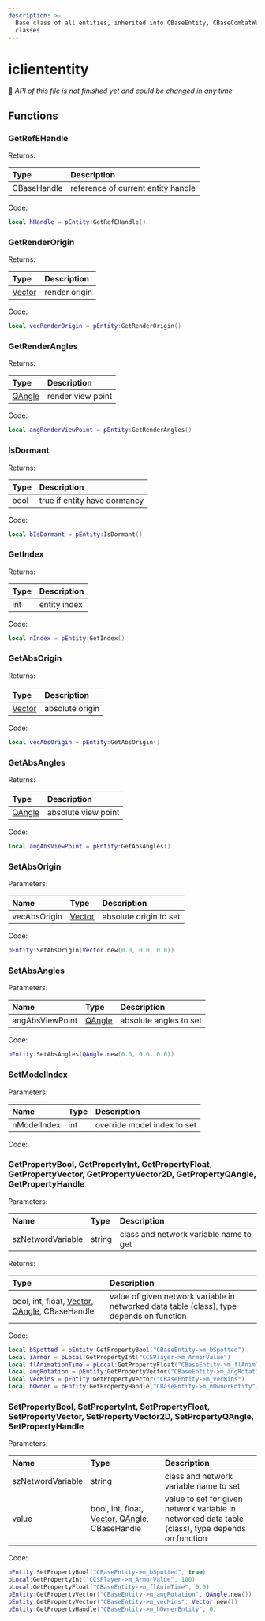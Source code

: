 ```yaml
---
description: >-
  Base class of all entities, inherited into CBaseEntity, CBaseCombatWeapon
  classes
---
```


# icliententity

🚧 _API of this file is not finished yet and could be changed in any time_

## Functions

### GetRefEHandle

Returns:

| Type | Description |
| :--- | :--- |
| CBaseHandle | reference of current entity handle |

Code:

```lua
local hHandle = pEntity:GetRefEHandle()
```

### GetRenderOrigin

Returns:

| Type | Description |
| :--- | :--- |
| [Vector](../datatypes/vector.md) | render origin |

Code:

```lua
local vecRenderOrigin = pEntity:GetRenderOrigin()
```

### GetRenderAngles

Returns:

| Type | Description |
| :--- | :--- |
| [QAngle](../datatypes/qangle.md) | render view point |

Code:

```lua
local angRenderViewPoint = pEntity:GetRenderAngles()
```

### IsDormant

Returns:

| Type | Description |
| :--- | :--- |
| bool | true if entity have dormancy |

Code:

```lua
local bIsDormant = pEntity:IsDormant()
```

### GetIndex

Returns:

| Type | Description |
| :--- | :--- |
| int | entity index |

Code:

```lua
local nIndex = pEntity:GetIndex()
```

### GetAbsOrigin

Returns:

| Type | Description |
| :--- | :--- |
| [Vector](../datatypes/vector.md) | absolute origin |

Code:

```lua
local vecAbsOrigin = pEntity:GetAbsOrigin()
```

### GetAbsAngles

Returns:

| Type | Description |
| :--- | :--- |
| [QAngle](../datatypes/qangle.md) | absolute view point |

Code:

```lua
local angAbsViewPoint = pEntity:GetAbsAngles()
```

### SetAbsOrigin

Parameters:

| Name | Type | Description |
| :--- | :--- | :--- |
| vecAbsOrigin | [Vector](../datatypes/vector.md) | absolute origin to set |

Code:

```lua
pEntity:SetAbsOrigin(Vector.new(0.0, 0.0, 0.0))
```

### SetAbsAngles

Parameters:

| Name | Type | Description |
| :--- | :--- | :--- |
| angAbsViewPoint | [QAngle](../datatypes/qangle.md) | absolute angles to set |

Code:

```lua
pEntity:SetAbsAngles(QAngle.new(0.0, 0.0, 0.0))
```

### SetModelIndex

Parameters:

| Name | Type | Description |
| :--- | :--- | :--- |
| nModelIndex | int | override model index to set |

Code:

### GetPropertyBool, GetPropertyInt, GetPropertyFloat, GetPropertyVector, GetPropertyVector2D, GetPropertyQAngle, GetPropertyHandle

Parameters:

| Name | Type | Description |
| :--- | :--- | :--- |
| szNetwordVariable | string | class and network variable name to get |

Returns:

| Type | Description |
| :--- | :--- |
| bool, int, float, [Vector](../datatypes/vector.md), [QAngle](../datatypes/qangle.md), CBaseHandle | value of given network variable in networked data table \(class\), type depends on function |

Code:

```lua
local bSpotted = pEntity:GetPropertyBool("CBaseEntity->m_bSpotted")
local iArmor = pLocal:GetPropertyInt("CCSPlayer->m_ArmorValue")
local flAnimationTime = pLocal:GetPropertyFloat("CBaseEntity->m_flAnimTime")
local angRotation = pEntity:GetPropertyVector("CBaseEntity->m_angRotation")
local vecMins = pEntity:GetPropertyVector("CBaseEntity->m_vecMins")
local hOwner = pEntity:GetPropertyHandle("CBaseEntity->m_hOwnerEntity")
```

### SetPropertyBool, SetPropertyInt, SetPropertyFloat, SetPropertyVector, SetPropertyVector2D, SetPropertyQAngle, SetPropertyHandle

Parameters:

| Name | Type | Description |
| :--- | :--- | :--- |
| szNetwordVariable | string | class and network variable name to set |
| value | bool, int, float, [Vector](../datatypes/vector.md), [QAngle](../datatypes/qangle.md), CBaseHandle | value to set for given network variable in networked data table \(class\), type depends on function |

Code:

```lua
pEntity:SetPropertyBool("CBaseEntity->m_bSpotted", true)
pLocal:GetPropertyInt("CCSPlayer->m_ArmorValue", 100)
pLocal:GetPropertyFloat("CBaseEntity->m_flAnimTime", 0.0)
pEntity:GetPropertyVector("CBaseEntity->m_angRotation", QAngle.new())
pEntity:GetPropertyVector("CBaseEntity->m_vecMins", Vector.new())
pEntity:GetPropertyHandle("CBaseEntity->m_hOwnerEntity", 0)
```

